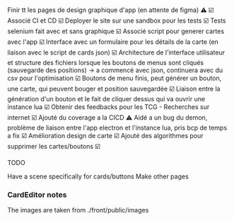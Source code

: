 Finir tt les pages de design graphique d'app (en attente de figma) ⚠️ ☑️
Associé CI et CD ☑️
Deployer le site sur une sandbox pour les tests ☑️
Tests selenium fait avec et sans graphique ☑️
Associé script pour generer cartes avec l'app ☑️
Interface avec un formulaire pour les détails de la carte (en liaison avec le script de cards json) ☑️
Architecture de l'interface utilisateur et structure des fichiers lorsque les boutons de menus sont cliqués (sauvegarde des positions) -> a commencé avec json, continuera avec du csv pour l'optimisation ☑️
Boutons de menu finis, peut générer un bouton, une carte, qui peuvent bouger et position sauvegardée ☑️
Liaison entre la génération d'un bouton et le fait de cliquer dessus qui va ouvrir une instance lua ☑️
Obtenir des feedbacks pour les TCG - Recherches sur internet ☑️
Ajouté du coverage a la CICD ⚠️
Aidé a un bug du demon, problème de liaison entre l'app electron et l'instance lua, pris bcp de temps a fix ☑️
Amélioration design de carte ☑️
Ajouté des algorithmes pour supprimer les cartes/boutons ☑️

TODO

Have a scene specifically for cards/buttons
Make other pages

### CardEditor notes

The images are taken from ./front/public/images

